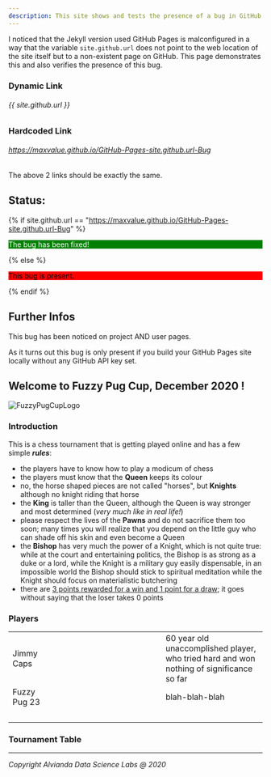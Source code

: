 ```yaml
---
description: This site shows and tests the presence of a bug in GitHub Pages
---
```

I noticed that the Jekyll version used GitHub Pages is malconfigured in a way
that the variable `site.github.url` does not point to the web location of the site itself
but to a non-existent page on GitHub. This page demonstrates this
and also verifies the presence of this bug.

### Dynamic Link
###### {{ site.github.url }}

### Hardcoded Link
###### https://maxvalue.github.io/GitHub-Pages-site.github.url-Bug

The above 2 links should be exactly the same.

## Status:
{% if site.github.url == "https://maxvalue.github.io/GitHub-Pages-site.github.url-Bug" %}
<p style="color:white;background-color:green">The bug has been fixed!</p>
{% else %}
<p style="color:black;background-color:red">This bug is present.</p>
{% endif %}

## Further Infos
This bug has been noticed on project AND user pages.

As it turns out this bug is only present if you build your GitHub Pages site locally without
any GitHub API key set.

## Welcome to Fuzzy Pug Cup, December 2020 ! ##
![FuzzyPugCupLogo](https://user-images.githubusercontent.com/6631390/102653455-f3db2280-413c-11eb-9713-8950c604dbf6.PNG)

### Introduction ###

This is a chess tournament that is getting played online and has a few simple ***rules***:
* the players have to know how to play a modicum of chess
* the players must know that the **Queen** keeps its colour
* no, the horse shaped pieces are not called "horses", but **Knights** although no knight riding that horse
* the **King** is taller than the Queen, although the Queen is way stronger and most determined (*very much like in real life!*)
* please respect the lives of the **Pawns** and do not sacrifice them too soon; many times you will realize that you depend on the little guy who can shade off his skin and even become a Queen
* the **Bishop** has very much the power of a Knight, which is not quite true: while at the court and entertaining politics, the Bishop is as strong as a duke or a lord, while the Knight is a military guy easily dispensable, in an impossible world the Bishop should stick to spiritual meditation while the Knight should focus on materialistic butchering
* there are <ins>3 points rewarded for a win and 1 point for a draw</ins>; it goes without saying that the loser takes 0 points 

### Players ###
<table>
<tr>
<td style="padding-right:15em">Jimmy Caps</td>
<td>60 year old unaccomplished player, who tried hard and won nothing of significance so far</td>
</tr>
<tr>
<td style="padding-right:15em;">Fuzzy Pug 23</td>
<td>blah-blah-blah</td>
</tr>
<tr><td colspan="2"><br/></td></tr>
</table>
 
### Tournament Table ###
---
*Copyright Alvianda Data Science Labs @ 2020*
